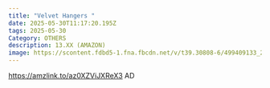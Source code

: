 ```yaml
---
title: "Velvet Hangers "
date: 2025-05-30T11:17:20.195Z
tags: 2025-05-30
Category: OTHERS
description: 13.XX (AMAZON)
image: https://scontent.fdbd5-1.fna.fbcdn.net/v/t39.30808-6/499409133_24156952260568880_5801813354294543150_n.jpg?_nc_cat=108&ccb=1-7&_nc_sid=aa7b47&_nc_ohc=EUP5DEypzWoQ7kNvwHQiRXn&_nc_oc=AdkHe8Gt460vp2pYyEKwc2tsYpUqdzN31scHuZYWLhdi4C_No44pZkZ9mN69iDro9sj7MtABiLHo-agWB1XyD6-4&_nc_zt=23&_nc_ht=scontent.fdbd5-1.fna&_nc_gid=pFVQULWYKVF1W2bd0ZyOjg&oh=00_AfKNzB3pdWnQR0t4nJVLHtXaEDztIof4peVo8sWaQyalRA&oe=683F506C
---
```

https://amzlink.to/az0XZViJXReX3 AD